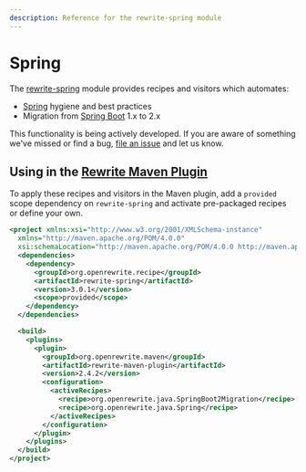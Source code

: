 ```yaml
---
description: Reference for the rewrite-spring module
---
```


# Spring

The [rewrite-spring](https://github.com/openrewrite/rewrite-spring/) module provides recipes and visitors which automates:

* [Spring](https://spring.io/) hygiene and best practices
* Migration from [Spring Boot](https://spring.io/projects/spring-boot) 1.x to 2.x

This functionality is being actively developed. If you are aware of something we've missed or find a bug, [file an issue](https://github.com/openrewrite/rewrite-spring/issues) and let us know.

## Using in the [Rewrite Maven Plugin](../../configuring/rewrite-maven-plugin/)

To apply these recipes and visitors in the Maven plugin, add a `provided` scope dependency on `rewrite-spring` and activate pre-packaged recipes or define your own.

```xml
<project xmlns:xsi="http://www.w3.org/2001/XMLSchema-instance"
  xmlns="http://maven.apache.org/POM/4.0.0"
  xsi:schemaLocation="http://maven.apache.org/POM/4.0.0 http://maven.apache.org/maven-v4_0_0.xsd">
  <dependencies>
    <dependency>
      <groupId>org.openrewrite.recipe</groupId>
      <artifactId>rewrite-spring</artifactId>
      <version>3.0.1</version>
      <scope>provided</scope>
    </dependency>
  </dependencies>

  <build>
    <plugins>
      <plugin>
        <groupId>org.openrewrite.maven</groupId>
        <artifactId>rewrite-maven-plugin</artifactId>
        <version>2.4.2</version>
        <configuration>
          <activeRecipes>
            <recipe>org.openrewrite.java.SpringBoot2Migration</recipe>
            <recipe>org.openrewrite.java.Spring</recipe>
          </activeRecipes>
        </configuration>
      </plugin>
    </plugins>
  </build>
</project>
```

